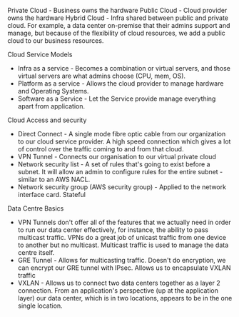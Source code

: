 Private Cloud - Business owns the hardware
Public Cloud - Cloud provider owns the hardware
Hybrid Cloud - Infra shared between public and private cloud. For example, a data center on-premise that their admins support and manage, but because of the flexibility of cloud resources, we add a public cloud to our business resources.

Cloud Service Models
- Infra as a service - Becomes a combination or virtual servers, and those virtual servers are what admins choose (CPU, mem, OS).
- Platform as a service - Allows the cloud provider to manage hardware and Operating Systems.
- Software as a Service - Let the Service provide manage everything apart from application.

Cloud Access and security
- Direct Connect - A single mode fibre optic cable from our organization to our cloud service provider. A high speed connection which gives a lot of control over the traffic coming to and from that cloud.
- VPN Tunnel - Connects our organisation to our virtual private cloud
- Network security list - A set of rules that's going to exist before a subnet. It will allow an admin to configure rules for the entire subnet - similar to an AWS NACL.
- Network security group (AWS security group) - Applied to the network interface card. Stateful

Data Centre Basics
- VPN Tunnels don't offer all of the features that we actually need in order to run our data center effectively, for instance, the ability to pass multicast traffic. VPNs do a great job of unicast traffic from one device to another but no multicast. Multicast traffic is used to manage the data centre itself.
- GRE Tunnel - Allows for multicasting traffic. Doesn't do encryption, we can encrypt our GRE tunnel with IPsec. Allows us to encapsulate VXLAN traffic
- VXLAN - Allows us to connect two data centers together as a layer 2 connection. From an application's perspective (up at the application layer) our data center, which is in two locations, appears to be in the one single location.
